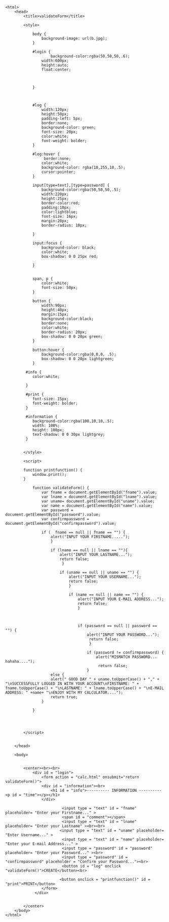  <!DOCTYPE html>
	<html>
		<head>
			<title>validateForm</title>

			<style>

				body {
					background-image: url(b.jpg);
				}

				#login {
					 	background-color:rgba(50,50,50,.6);
					width:600px;
					height:auto;
					float:center;
					 

					 
				}

				 

				#log {
					width:120px;
					height:50px; 
					padding-left: 5px;
					border:none;
					background-color: green;
					font-size: 20px;
					color:white;
					font-weight: bolder;
				}

				#log:hover {
					 border:none;
					color:white;
					background-color: rgba(10,255,10,.5);
					cursor:pointer;
				}

				input[type=text],[type=password] {
					background-color:rgba(50,50,50,.5);
					width:220px;
					height:25px;  
					border-color:red;
					padding:10px;
					color:lightblue;
					font-size: 16px;
					margin:20px;
					border-radius: 10px;

				}

				input:focus {
					background-color: black;
					color:white;
					box-shadow: 0 0 25px red;

				}

				 
 				span, p {
 					color:white;
 					font-size: 50px;
 				}

 				button {
 					width:90px;
 					height:40px;
 					margin:15px;
 					background-color:black;
 					border:none;
 					color:white;
 					border-radius: 20px;
 					box-shadow: 0 0 20px green;
 				}

 				button:hover {
 					background-color:rgba(0,0,0, .5);
 					box-shadow: 0 0 20px lightgreen;
 				}

 			 #info {
 			 	color:white;

 			 }

 			 #print {
 			 	font-size: 15px;
 			 	font-weight: bolder;
 			 }

 			 #information {
 			 	background-color:rgba(100,10,10,.5);
 			 	width: 100%;
 			 	height: 100px;
 			 	text-shadow: 0 0 30px lightgrey;
 			 }
			 

			</style>

			<script>

			function printfunction() {
				window.print();
			}

				function validateForm() {
					var fname = document.getElementById("fname").value;
					var lname = document.getElementById("lname").value;
					var uname= document.getElementById("uname").value;
					var name = document.getElementById("name").value;
					var password = document.getElementById("password").value;
					var confirmpassword = document.getElementById("confirmpassword").value;

					if (  fname == null || fname == "") {
						alert("INPUT YOUR FIRSTNAME.....");
						} 

						if (lname == null || lname == ""){
							alert("INPUT YOUR LASTNAME...");
							return false;
							 }

							if (uname == null || uname == "") {
								alert("INPUT YOUR USERNAME...");
								return false;
								} 

								if (name == null || name == "") {
									alert("INPUT YOUR E-MAIL ADDRESS...");
									return false;
									} 

									 

									if (password == null || password == "") {
										alert("INPUT YOUR PASSWORD...");
										 return false;
										 }

										if (password != confirmpassword) {
											alert("MISMATCH PASSWORD... hahaha....");
											 return false;
										}
						else {
						alert(" GOOD DAY " + uname.toUpperCase() + "," + "\nSUCCESSFULLY LOGGED IN WITH YOUR ACCOUNT\nFIRSTNAME: " + fname.toUpperCase() + "\nLASTNAME: " + lname.toUpperCase() + "\nE-MAIL ADDRESS: " +name+ "\nENJOY WITH MY CALCULATOR....");
						return true;
					}

				}



				 
			</script>
		 

		</head>

		<body>
		 
			 
			<center><br><br>
				<div id = "login">
					<form action = "calc.html" onsubmit="return validateForm()">  
					<div id = "information"><br>
						<h1 id = "info">---------- INFORMATION ---------- <p id = "time"></p></h1>
					</div>
								
							 <input type = "text" id = "fname" placeholder= "Enter your Firstname..." >
							 <span id = "comment"></span>
							 <input type = "text" id = "lname" placeholder= "Enter your Lastname" ><br><br>
							<input type = "text" id = "uname" placeholder= "Enter Username..." > 
							 <input type = "text" id = "name" placeholder= "Enter your E-mail Address..." >
							 <input type = "password" id = "password" placeholder= "Enter your Password..." ><br>
							 <input type = "password" id = "confirmpassword" placeholder = "Confirm your Password..."><br>
							 <button id = "log" onclick "validateForm()">CREATE</button><br>
							 
							<button onclick = "printfunction()" id = "print">PRINT</button>
				    </form>  
 				 </div>

				 
			</center>
		</body>
	</html>

